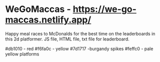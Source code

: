 # WeGoMaccas - https://we-go-maccas.netlify.app/

Happy meal races to McDonalds for the best time on the leaderboards in this 2d platformer.   JS file, HTML file, txt file for leaderboard. 

<p> 
#db1010 - red
#f6fa0c - yellow
#7d1717 -burgandy spikes
#feffc0  - pale yellow platforms
</p>
